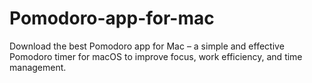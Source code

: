 # Pomodoro-app-for-mac
Download the best Pomodoro app for Mac – a simple and effective Pomodoro timer for macOS to improve focus, work efficiency, and time management.  
